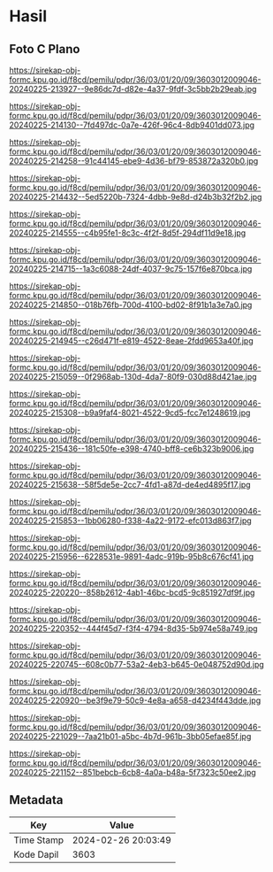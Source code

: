 # Hasil

## Foto C Plano

https://sirekap-obj-formc.kpu.go.id/f8cd/pemilu/pdpr/36/03/01/20/09/3603012009046-20240225-213927--9e86dc7d-d82e-4a37-9fdf-3c5bb2b29eab.jpg

https://sirekap-obj-formc.kpu.go.id/f8cd/pemilu/pdpr/36/03/01/20/09/3603012009046-20240225-214130--7fd497dc-0a7e-426f-96c4-8db9401dd073.jpg

https://sirekap-obj-formc.kpu.go.id/f8cd/pemilu/pdpr/36/03/01/20/09/3603012009046-20240225-214258--91c44145-ebe9-4d36-bf79-853872a320b0.jpg

https://sirekap-obj-formc.kpu.go.id/f8cd/pemilu/pdpr/36/03/01/20/09/3603012009046-20240225-214432--5ed5220b-7324-4dbb-9e8d-d24b3b32f2b2.jpg

https://sirekap-obj-formc.kpu.go.id/f8cd/pemilu/pdpr/36/03/01/20/09/3603012009046-20240225-214555--c4b95fe1-8c3c-4f2f-8d5f-294df11d9e18.jpg

https://sirekap-obj-formc.kpu.go.id/f8cd/pemilu/pdpr/36/03/01/20/09/3603012009046-20240225-214715--1a3c6088-24df-4037-9c75-157f6e870bca.jpg

https://sirekap-obj-formc.kpu.go.id/f8cd/pemilu/pdpr/36/03/01/20/09/3603012009046-20240225-214850--018b76fb-700d-4100-bd02-8f91b1a3e7a0.jpg

https://sirekap-obj-formc.kpu.go.id/f8cd/pemilu/pdpr/36/03/01/20/09/3603012009046-20240225-214945--c26d471f-e819-4522-8eae-2fdd9653a40f.jpg

https://sirekap-obj-formc.kpu.go.id/f8cd/pemilu/pdpr/36/03/01/20/09/3603012009046-20240225-215059--0f2968ab-130d-4da7-80f9-030d88d421ae.jpg

https://sirekap-obj-formc.kpu.go.id/f8cd/pemilu/pdpr/36/03/01/20/09/3603012009046-20240225-215308--b9a9faf4-8021-4522-9cd5-fcc7e1248619.jpg

https://sirekap-obj-formc.kpu.go.id/f8cd/pemilu/pdpr/36/03/01/20/09/3603012009046-20240225-215436--181c50fe-e398-4740-bff8-ce6b323b9006.jpg

https://sirekap-obj-formc.kpu.go.id/f8cd/pemilu/pdpr/36/03/01/20/09/3603012009046-20240225-215638--58f5de5e-2cc7-4fd1-a87d-de4ed4895f17.jpg

https://sirekap-obj-formc.kpu.go.id/f8cd/pemilu/pdpr/36/03/01/20/09/3603012009046-20240225-215853--1bb06280-f338-4a22-9172-efc013d863f7.jpg

https://sirekap-obj-formc.kpu.go.id/f8cd/pemilu/pdpr/36/03/01/20/09/3603012009046-20240225-215956--6228531e-9891-4adc-919b-95b8c676cf41.jpg

https://sirekap-obj-formc.kpu.go.id/f8cd/pemilu/pdpr/36/03/01/20/09/3603012009046-20240225-220220--858b2612-4ab1-46bc-bcd5-9c851927df9f.jpg

https://sirekap-obj-formc.kpu.go.id/f8cd/pemilu/pdpr/36/03/01/20/09/3603012009046-20240225-220352--444f45d7-f3f4-4794-8d35-5b974e58a749.jpg

https://sirekap-obj-formc.kpu.go.id/f8cd/pemilu/pdpr/36/03/01/20/09/3603012009046-20240225-220745--608c0b77-53a2-4eb3-b645-0e048752d90d.jpg

https://sirekap-obj-formc.kpu.go.id/f8cd/pemilu/pdpr/36/03/01/20/09/3603012009046-20240225-220920--be3f9e79-50c9-4e8a-a658-d4234f443dde.jpg

https://sirekap-obj-formc.kpu.go.id/f8cd/pemilu/pdpr/36/03/01/20/09/3603012009046-20240225-221029--7aa21b01-a5bc-4b7d-961b-3bb05efae85f.jpg

https://sirekap-obj-formc.kpu.go.id/f8cd/pemilu/pdpr/36/03/01/20/09/3603012009046-20240225-221152--851bebcb-6cb8-4a0a-b48a-5f7323c50ee2.jpg


## Metadata

| Key        | Value               |
| ---------- | ------------------- |
| Time Stamp | 2024-02-26 20:03:49 |
| Kode Dapil | 3603                |



